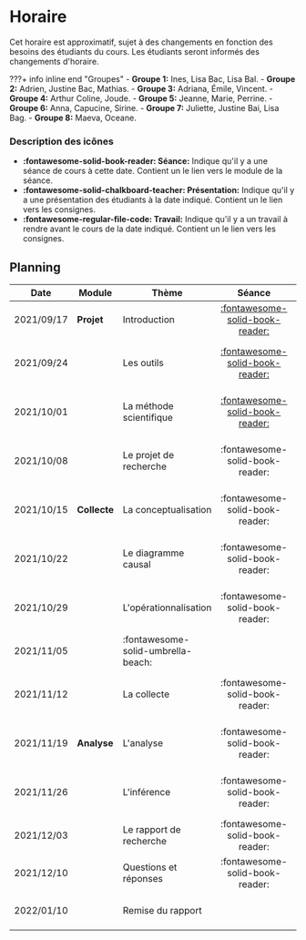 # Horaire

Cet horaire est approximatif, sujet à des changements en fonction des besoins des étudiants du cours. Les étudiants seront informés des changements d'horaire.

???+ info inline end "Groupes"
    - **Groupe 1:** Ines, Lisa Bac, Lisa Bal.
    - **Groupe 2:** Adrien, Justine Bac, Mathias.
    - **Groupe 3:** Adriana, Émile, Vincent.
    - **Groupe 4:** Arthur Coline, Joude.
    - **Groupe 5:** Jeanne, Marie, Perrine.
    - **Groupe 6:** Anna, Capucine, Sirine.
    - **Groupe 7:** Juliette, Justine Bai, Lisa Bag.
    - **Groupe 8:** Maeva, Oceane.


### Description des icônes
- **:fontawesome-solid-book-reader: Séance:** Indique qu'il y a une séance de cours à cette date. Contient un le lien vers le module de la séance.
- **:fontawesome-solid-chalkboard-teacher: Présentation:** Indique qu'il y a une présentation des étudiants à la date indiqué. Contient un le lien vers les consignes.
- **:fontawesome-regular-file-code: Travail:** Indique qu'il y a un travail à rendre avant le cours de la date indiqué. Contient un le lien vers les consignes.


## Planning

| Date       | Module       | Thème                              | Séance                                                     | Présentation                                                                   | Travail                                                                     |
| -          | -            | -                                  | :-:                                                        | :-:                                                                            | :-:                                                                         |
| 2021/09/17 | **Projet**   | Introduction                       | [:fontawesome-solid-book-reader:](modules/introduction.md) |                                                                                |                                                                             |
| 2021/09/24 |              | Les outils                         | [:fontawesome-solid-book-reader:](modules/tools.md)        |                                                                                | [**:fontawesome-regular-paper-plane: Initiation**](resources/onboarding.md) |
| 2021/10/01 |              | La méthode scientifique            | [:fontawesome-solid-book-reader:](modules/science.md)      | [:fontawesome-solid-chalkboard-teacher: - **G8**](activities/participation.md) |                                                                             |
| 2021/10/08 |              | Le projet de recherche             | :fontawesome-solid-book-reader:                            | [:fontawesome-solid-chalkboard-teacher: - **G3**](activities/participation.md) |                                                                             |
| 2021/10/15 | **Collecte** | La conceptualisation               | :fontawesome-solid-book-reader:                            | [:fontawesome-solid-chalkboard-teacher: - **G2**](activities/participation.md) | [**:fontawesome-regular-file-code: TP1**](activities/assignments-winter.md) |
| 2021/10/22 |              | Le diagramme causal                | :fontawesome-solid-book-reader:                            | [:fontawesome-solid-chalkboard-teacher: - **G1**](activities/participation.md) |                                                                             |
| 2021/10/29 |              | L'opérationnalisation              | :fontawesome-solid-book-reader:                            | [:fontawesome-solid-chalkboard-teacher: - **G4**](activities/participation.md) |                                                                             |
| 2021/11/05 |              | :fontawesome-solid-umbrella-beach: |                                                            |                                                                                |                                                                             |
| 2021/11/12 |              | La collecte                        | :fontawesome-solid-book-reader:                            | [:fontawesome-solid-chalkboard-teacher: - **G6**](activities/participation.md) |                                                                             |
| 2021/11/19 | **Analyse**  | L'analyse                          | :fontawesome-solid-book-reader:                            | [:fontawesome-solid-chalkboard-teacher: - **G5**](activities/participation.md) | [**:fontawesome-regular-file-code: TP2**](activities/assignments-winter.md) |
| 2021/11/26 |              | L'inférence                        | :fontawesome-solid-book-reader:                            | [:fontawesome-solid-chalkboard-teacher: - **G7**](activities/participation.md) |                                                                             |
| 2021/12/03 |              | Le rapport de recherche            | :fontawesome-solid-book-reader:                            |                                                                                |                                                                             |
| 2021/12/10 |              | Questions et réponses              | :fontawesome-solid-book-reader:                            |                                                                                |                                                                             |
| 2022/01/10 |              | Remise du rapport                  |                                                            |                                                                                | [**:fontawesome-regular-file-code: Rapport**](activities/report-winter.md)  |

